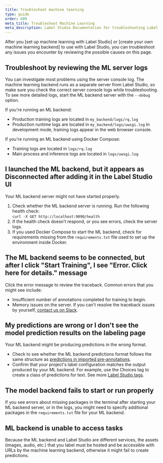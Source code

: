 ```yaml
---
title: Troubleshoot machine learning
type: guide
order: 609
meta_title: Troubleshoot Machine Learning
meta_description: Label Studio Documentation for troubleshooting Label Studio connections with machine learning frameworks using the Label Studio machine learning SDK for machine learning and data science projects.
---
```


After you [set up machine learning with Label Studio] or [create your own machine learning backend] to use with Label Studio, you can troubleshoot any issues you encounter by reviewing the possible causes on this page.

## Troubleshoot by reviewing the ML server logs
You can investigate most problems using the server console log. The machine learning backend runs as a separate server from Label Studio, so make sure you check the correct server console logs while troubleshooting. To see more detailed logs, start the ML backend server with the `--debug` option. 

If you're running an ML backend: 
- Production training logs are located in `my_backend/logs/rq.log`
- Production runtime logs are located in `my_backend/logs/uwsgi.log`
In development mode, training logs appear in the web browser console. 

If you're running an ML backend using Docker Compose:
- Training logs are located in `logs/rq.log`
- Main process and inference logs are located in `logs/uwsgi.log`

## I launched the ML backend, but it appears as **Disconnected** after adding it in the Label Studio UI

Your ML backend server might not have started properly. 

1. Check whether the ML backend server is running. Run the following health check:<br/> `curl -X GET http://localhost:9090/health`
2. If the health check doesn't respond, or you see errors, check the server logs.
3. If you used Docker Compose to start the ML backend, check for requirements missing from the `requirements.txt` file used to set up the environment inside Docker.

## The ML backend seems to be connected, but after I click "Start Training", I see "Error. Click here for details." message

Click the error message to review the traceback. Common errors that you might see include:
- Insufficient number of annotations completed for training to begin.
- Memory issues on the server. 
If you can't resolve the traceback issues by yourself, <a href="https://join.slack.com/t/label-studio/shared_invite/zt-cr8b7ygm-6L45z7biEBw4HXa5A2b5pw">contact us on Slack</a>.

## My predictions are wrong or I don't see the model prediction results on the labeling page

Your ML backend might be producing predictions in the wrong format. 

- Check to see whether the ML backend predictions format follows the same structure as [predictions in imported pre-annotations](predictions.html).
- Confirm that your project's label configuration matches the output produced by your ML backend. For example, use the Choices tag to create a class of predictions for text. See more [Label Studio tags](/tags.html). 

## The model backend fails to start or run properly
If you see errors about missing packages in the terminal after starting your ML backend server, or in the logs, you might need to specify additional packages in the `requirements.txt` file for your ML backend.

## ML backend is unable to access tasks
Because the ML backend and Label Studio are different services, the assets (images, audio, etc.) that you label must be hosted and be accessible with URLs by the machine learning backend, otherwise it might fail to create predictions.
